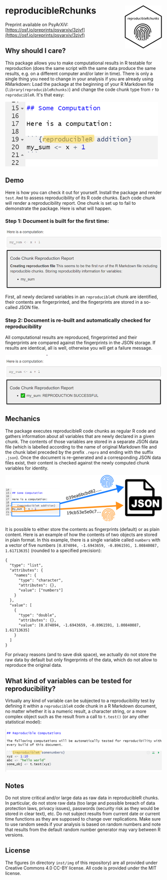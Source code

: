 

# reproducibleRchunks <img src="inst/img/sticker.png" align="right" height="138" />

Preprint available on PsyArXiV: [https://osf.io/preprints/psyarxiv/3zjvf](https://osf.io/preprints/psyarxiv/3zjvf)

## Why should I care?

This package allows you to make computational results in R testable for reproduction (does the same script with the same data produce the same results, e.g. on a different computer and/or later in time). There is only a single thing you need to change in your analysis if you are already using RMarkdown: Load the package at the beginning of your R Markdown file (`library(reproducibleRchunks)`) and change the code chunk type from `r` to `reproducibleR`. It's that easy:

![](inst/img/rstudio-screenshot-marker2.png)

## Demo

Here is how you can check it out for yourself. Install the package and render `test.Rmd` to assess reproducibility of its R code chunks. Each code chunk will render a reproducibility report. One chunk is set up to fail to demonstrate the package. Here is what will happen.

### Step 1: Document is built for the first time:

![](inst/img/generation-step1.png)

First, all newly declared variables in an `reproducibleR` chunk are identified, their contents are fingerprinted, and the fingerprints are stored in a so-called JSON file.

### Step 2: Document is re-built and automatically checked for reproducibility

All computational results are reproduced, fingerprinted and their fingerprints are compared against the fingerprints in the JSON storage. If results are identical, all is well, otherwise you will get a failure message.

![](inst/img/generation-step2.png)

## Mechanics

The package executes reproducibleR code chunks as regular R code and gathers information about all variables that are newly declared in a given chunk. The contents of those variables are stored in a separate JSON data file (which is labelled according to the name of original Markdown file and the chunk label preceded by the prefix `.repro` and ending with the suffix `.json`). Once the document is re-generated and a corresponding JSON data files exist, their content is checked against the newly computed chunk variables for identity.

![](inst/img/schema-json-fingerprints.png)

It is possible to either store the contents as fingerprints (default) or as plain content. Here is an example of how the contents of two objects are stored in plain format.
In this example, there is a single variable called `numbers` with a vector of five numbers `[0.874094, -1.6943659, -0.8961591, 1.00840087, 1.61713635]` (rounded to a specified precision):

```{json}
{
  "type": "list",
  "attributes": {
    "names": {
      "type": "character",
      "attributes": {},
      "value": ["numbers"]
    }
  },
  "value": [
    {
      "type": "double",
      "attributes": {},
      "value": [0.874094, -1.6943659, -0.8961591, 1.00840087, 1.61713635]
    }
  ]
}
```

For privacy reasons (and to save disk space), we actually do not store the raw data by default but only fingerprints of the data, which do not allow to reproduce the original data.

## What kind of variables can be tested for reproducibility?

Virtually any kind of variable can be subjected to a reproducibility test by defining it within a `reproducibleR` code chunk in a R Markdown document, no matter whether it is a numeric result, a character string, or a more complex object such as the result from a call to `t.test()` (or any other statistical model):

![](inst/img/rstudio-screenshot-marker.png)

## Notes

Do not store critical and/or large data as raw data in reproducibleR chunks. In particular, do not store raw data (too large and possible breach of data protection laws, privacy issues), passwords (security risk as they would be stored in clear text), etc.
Do not subject results from current date or current time functions as they are supposed to change over replications.
Make sure to use random seeds if your analysis is based on random numbers and note that results from the default random number generator may vary between R versions.

## License

The figures (in directory `inst/img` of this repository) are all provided under Creative Commons 4.0 CC-BY license. All code is provided under the MIT license. 
